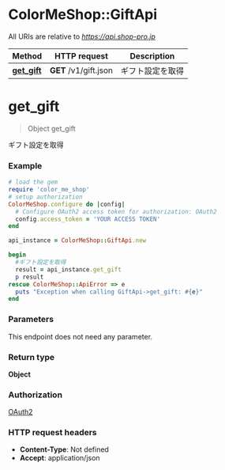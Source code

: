 # ColorMeShop::GiftApi

All URIs are relative to *https://api.shop-pro.jp*

Method | HTTP request | Description
------------- | ------------- | -------------
[**get_gift**](GiftApi.md#get_gift) | **GET** /v1/gift.json | ギフト設定を取得


# **get_gift**
> Object get_gift

ギフト設定を取得

### Example
```ruby
# load the gem
require 'color_me_shop'
# setup authorization
ColorMeShop.configure do |config|
  # Configure OAuth2 access token for authorization: OAuth2
  config.access_token = 'YOUR ACCESS TOKEN'
end

api_instance = ColorMeShop::GiftApi.new

begin
  #ギフト設定を取得
  result = api_instance.get_gift
  p result
rescue ColorMeShop::ApiError => e
  puts "Exception when calling GiftApi->get_gift: #{e}"
end
```

### Parameters
This endpoint does not need any parameter.

### Return type

**Object**

### Authorization

[OAuth2](../README.md#OAuth2)

### HTTP request headers

 - **Content-Type**: Not defined
 - **Accept**: application/json




